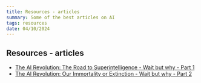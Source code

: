 ```yaml
---
title: Resources - articles
summary: Some of the best articles on AI
tags: resources
date: 04/10/2024
---
```


## Resources - articles


- [The AI Revolution: The Road to Superintelligence - Wait but why - Part 1](https://waitbutwhy.com/2015/01/artificial-intelligence-revolution-1.html)
- [The AI Revolution: Our Immortality or Extinction - Wait but why - Part 2](https://waitbutwhy.com/2015/01/artificial-intelligence-revolution-2.html)
